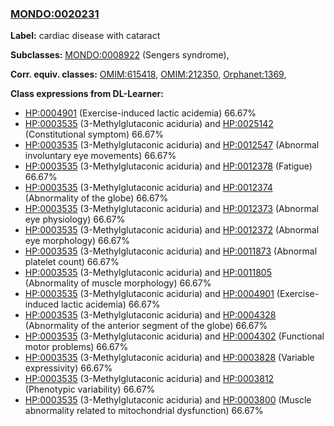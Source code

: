 
### [MONDO:0020231](http://purl.obolibrary.org/obo/MONDO_0020231)
**Label:** cardiac disease with cataract

**Subclasses:** [MONDO:0008922](http://purl.obolibrary.org/obo/MONDO_0008922) (Sengers syndrome), 

**Corr. equiv. classes:** [OMIM:615418](http://purl.obolibrary.org/obo/OMIM_615418), [OMIM:212350](http://purl.obolibrary.org/obo/OMIM_212350), [Orphanet:1369](http://www.orpha.net/ORDO/Orphanet_1369), 

**Class expressions from DL-Learner:**

- [HP:0004901](http://purl.obolibrary.org/obo/HP_0004901) (Exercise-induced lactic acidemia) 66.67%
- [HP:0003535](http://purl.obolibrary.org/obo/HP_0003535) (3-Methylglutaconic aciduria) and [HP:0025142](http://purl.obolibrary.org/obo/HP_0025142) (Constitutional symptom) 66.67%
- [HP:0003535](http://purl.obolibrary.org/obo/HP_0003535) (3-Methylglutaconic aciduria) and [HP:0012547](http://purl.obolibrary.org/obo/HP_0012547) (Abnormal involuntary eye movements) 66.67%
- [HP:0003535](http://purl.obolibrary.org/obo/HP_0003535) (3-Methylglutaconic aciduria) and [HP:0012378](http://purl.obolibrary.org/obo/HP_0012378) (Fatigue) 66.67%
- [HP:0003535](http://purl.obolibrary.org/obo/HP_0003535) (3-Methylglutaconic aciduria) and [HP:0012374](http://purl.obolibrary.org/obo/HP_0012374) (Abnormality of the globe) 66.67%
- [HP:0003535](http://purl.obolibrary.org/obo/HP_0003535) (3-Methylglutaconic aciduria) and [HP:0012373](http://purl.obolibrary.org/obo/HP_0012373) (Abnormal eye physiology) 66.67%
- [HP:0003535](http://purl.obolibrary.org/obo/HP_0003535) (3-Methylglutaconic aciduria) and [HP:0012372](http://purl.obolibrary.org/obo/HP_0012372) (Abnormal eye morphology) 66.67%
- [HP:0003535](http://purl.obolibrary.org/obo/HP_0003535) (3-Methylglutaconic aciduria) and [HP:0011873](http://purl.obolibrary.org/obo/HP_0011873) (Abnormal platelet count) 66.67%
- [HP:0003535](http://purl.obolibrary.org/obo/HP_0003535) (3-Methylglutaconic aciduria) and [HP:0011805](http://purl.obolibrary.org/obo/HP_0011805) (Abnormality of muscle morphology) 66.67%
- [HP:0003535](http://purl.obolibrary.org/obo/HP_0003535) (3-Methylglutaconic aciduria) and [HP:0004901](http://purl.obolibrary.org/obo/HP_0004901) (Exercise-induced lactic acidemia) 66.67%
- [HP:0003535](http://purl.obolibrary.org/obo/HP_0003535) (3-Methylglutaconic aciduria) and [HP:0004328](http://purl.obolibrary.org/obo/HP_0004328) (Abnormality of the anterior segment of the globe) 66.67%
- [HP:0003535](http://purl.obolibrary.org/obo/HP_0003535) (3-Methylglutaconic aciduria) and [HP:0004302](http://purl.obolibrary.org/obo/HP_0004302) (Functional motor problems) 66.67%
- [HP:0003535](http://purl.obolibrary.org/obo/HP_0003535) (3-Methylglutaconic aciduria) and [HP:0003828](http://purl.obolibrary.org/obo/HP_0003828) (Variable expressivity) 66.67%
- [HP:0003535](http://purl.obolibrary.org/obo/HP_0003535) (3-Methylglutaconic aciduria) and [HP:0003812](http://purl.obolibrary.org/obo/HP_0003812) (Phenotypic variability) 66.67%
- [HP:0003535](http://purl.obolibrary.org/obo/HP_0003535) (3-Methylglutaconic aciduria) and [HP:0003800](http://purl.obolibrary.org/obo/HP_0003800) (Muscle abnormality related to mitochondrial dysfunction) 66.67%


